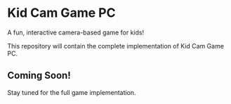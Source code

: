 # Kid Cam Game PC

A fun, interactive camera-based game for kids!

This repository will contain the complete implementation of Kid Cam Game PC.

## Coming Soon!

Stay tuned for the full game implementation.
